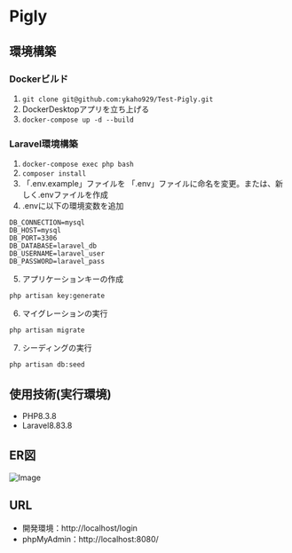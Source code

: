 # Pigly  
## 環境構築  
### Dockerビルド   
1. `git clone git@github.com:ykaho929/Test-Pigly.git`
2. DockerDesktopアプリを立ち上げる  
3. `docker-compose up -d --build`  
### Laravel環境構築  
1. `docker-compose exec php bash`  
2. `composer install`
3. 「.env.example」ファイルを 「.env」ファイルに命名を変更。または、新しく.envファイルを作成  
4. .envに以下の環境変数を追加
```
DB_CONNECTION=mysql
DB_HOST=mysql
DB_PORT=3306
DB_DATABASE=laravel_db
DB_USERNAME=laravel_user
DB_PASSWORD=laravel_pass  
```
5. アプリケーションキーの作成
```
php artisan key:generate
```
6. マイグレーションの実行
```
php artisan migrate
```
7. シーディングの実行
```
php artisan db:seed
```

## 使用技術(実行環境)
* PHP8.3.8  
* Laravel8.83.8  

## ER図  
![Image](https://github.com/user-attachments/assets/7c736281-0127-41c6-87b0-4bdefce68e50)  

## URL  
* 開発環境：http://localhost/login  
* phpMyAdmin：http://localhost:8080/
